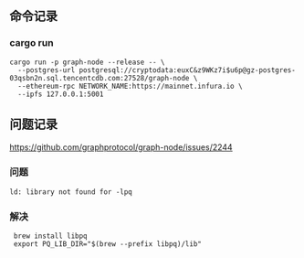 
## 命令记录
### cargo run
```
cargo run -p graph-node --release -- \
  --postgres-url postgresql://cryptodata:euxC&z9WKz7i$u6p@gz-postgres-03qsbn2n.sql.tencentcdb.com:27528/graph-node \
  --ethereum-rpc NETWORK_NAME:https://mainnet.infura.io \
  --ipfs 127.0.0.1:5001
```

## 问题记录

https://github.com/graphprotocol/graph-node/issues/2244
### 问题
```
ld: library not found for -lpq
```
### 解决
```
 brew install libpq 
 export PQ_LIB_DIR="$(brew --prefix libpq)/lib"
```

